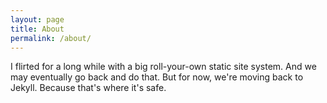 ```yaml
---
layout: page
title: About
permalink: /about/
---
```


I flirted for a long while with a big roll-your-own static site system. And we may eventually go back and do that. But for now, we're moving back to Jekyll. Because that's where it's safe.
